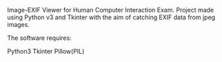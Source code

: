Image-EXIF Viewer for Human Computer Interaction Exam. 
Project made using Python v3 and Tkinter with the aim of catching EXIF data from jpeg images. 

The software requires:

Python3
Tkinter
Pillow(PIL)
